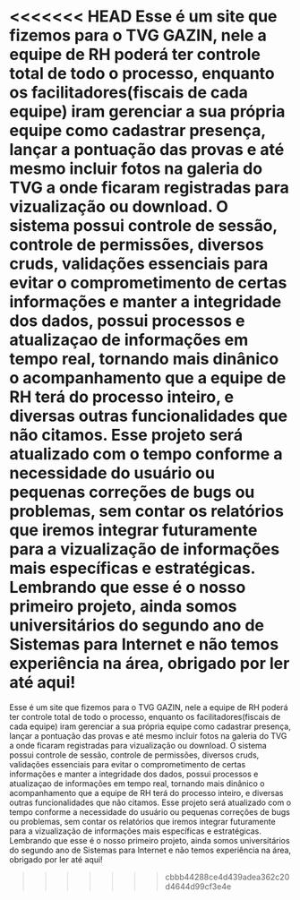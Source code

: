 <<<<<<< HEAD
Esse é um site que fizemos para o TVG GAZIN, nele a equipe de RH poderá ter controle total de todo o processo, enquanto os facilitadores(fiscais de cada equipe) iram gerenciar a sua própria equipe como cadastrar presença, 
lançar a pontuação das provas e até mesmo incluir fotos na galeria do TVG a onde ficaram registradas para vizualização ou download. O sistema possui controle de sessão, controle de permissões, diversos cruds, validações essenciais
para evitar o comprometimento de certas informações e manter a integridade dos dados, possui processos e atualizaçao de informações em tempo real, tornando mais dinânico o acompanhamento que a equipe de RH terá do processo inteiro,
e diversas outras funcionalidades que não citamos. Esse projeto será atualizado com o tempo conforme a necessidade do usuário ou pequenas correções de bugs ou problemas, sem contar os relatórios que iremos integrar futuramente 
para a vizualização de informações mais específicas e estratégicas. Lembrando que esse é o nosso primeiro projeto, ainda somos universitários do segundo ano de Sistemas para Internet e não temos experiência na área, obrigado por ler até aqui!
=======
Esse é um site que fizemos para o TVG GAZIN, nele a equipe de RH poderá ter controle total de todo o processo, enquanto os facilitadores(fiscais de cada equipe) iram gerenciar a sua própria equipe como cadastrar presença, 
lançar a pontuação das provas e até mesmo incluir fotos na galeria do TVG a onde ficaram registradas para vizualização ou download. O sistema possui controle de sessão, controle de permissões, diversos cruds, validações essenciais
para evitar o comprometimento de certas informações e manter a integridade dos dados, possui processos e atualizaçao de informações em tempo real, tornando mais dinânico o acompanhamento que a equipe de RH terá do processo inteiro,
e diversas outras funcionalidades que não citamos. Esse projeto será atualizado com o tempo conforme a necessidade do usuário ou pequenas correções de bugs ou problemas, sem contar os relatórios que iremos integrar futuramente 
para a vizualização de informações mais específicas e estratégicas. Lembrando que esse é o nosso primeiro projeto, ainda somos universitários do segundo ano de Sistemas para Internet e não temos experiência na área, obrigado por ler até aqui!
>>>>>>> cbbb44288ce4d439adea362c20d4644d99cf3e4e
